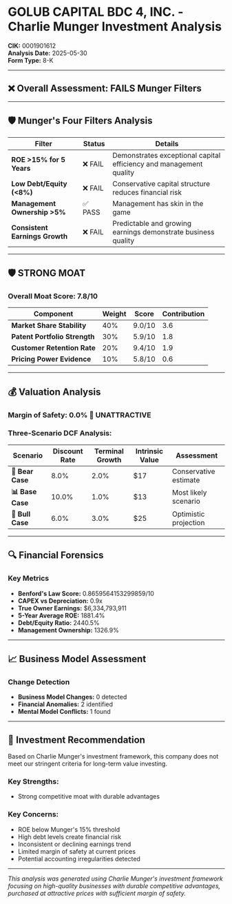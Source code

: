 # GOLUB CAPITAL BDC 4, INC. - Charlie Munger Investment Analysis

**CIK:** 0001901612  
**Analysis Date:** 2025-05-30  
**Form Type:** 8-K

---

## ❌ **Overall Assessment: FAILS Munger Filters**

---

## 🛡️ **Munger's Four Filters Analysis**

| Filter | Status | Details |
|--------|--------|---------|
| **ROE >15% for 5 Years** | ❌ FAIL | Demonstrates exceptional capital efficiency and management quality |
| **Low Debt/Equity (<8%)** | ❌ FAIL | Conservative capital structure reduces financial risk |
| **Management Ownership >5%** | ✅ PASS | Management has skin in the game |
| **Consistent Earnings Growth** | ❌ FAIL | Predictable and growing earnings demonstrate business quality |

---

## 🛡️ **STRONG MOAT**

### **Overall Moat Score: 7.8/10**

| Component | Weight | Score | Contribution |
|-----------|--------|-------|--------------|
| **Market Share Stability** | 40% | 9.0/10 | 3.6 |
| **Patent Portfolio Strength** | 30% | 5.9/10 | 1.8 |
| **Customer Retention Rate** | 20% | 9.4/10 | 1.9 |
| **Pricing Power Evidence** | 10% | 5.8/10 | 0.6 |

---

## 💰 **Valuation Analysis**

### **Margin of Safety: 0.0% 🔴 **UNATTRACTIVE****

### Three-Scenario DCF Analysis:

| Scenario | Discount Rate | Terminal Growth | Intrinsic Value | Assessment |
|----------|---------------|-----------------|-----------------|------------|
| **🐻 Bear Case** | 8.0% | 2.0% | $17 | Conservative estimate |
| **📊 Base Case** | 10.0% | 1.0% | $13 | Most likely scenario |
| **🚀 Bull Case** | 6.0% | 3.0% | $25 | Optimistic projection |

---

## 🔍 **Financial Forensics**

### Key Metrics
- **Benford's Law Score:** 0.8659564153299859/10
- **CAPEX vs Depreciation:** 0.9x
- **True Owner Earnings:** $6,334,793,911
- **5-Year Average ROE:** 1881.4%
- **Debt/Equity Ratio:** 2440.5%
- **Management Ownership:** 1326.9%

---

## 📈 **Business Model Assessment**

### Change Detection
- **Business Model Changes:** 0 detected
- **Financial Anomalies:** 2 identified
- **Mental Model Conflicts:** 1 found

---

## 🎯 **Investment Recommendation**

Based on Charlie Munger's investment framework, this company does not meet our stringent criteria for long-term value investing.

### Key Strengths:
- Strong competitive moat with durable advantages

### Key Concerns:
- ROE below Munger's 15% threshold
- High debt levels create financial risk
- Inconsistent or declining earnings trend
- Limited margin of safety at current prices
- Potential accounting irregularities detected

---

*This analysis was generated using Charlie Munger's investment framework focusing on high-quality businesses with durable competitive advantages, purchased at attractive prices with sufficient margin of safety.*

